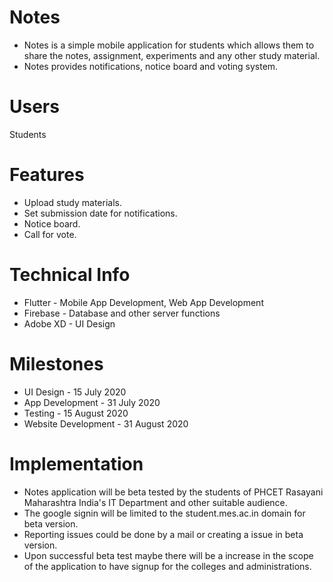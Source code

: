# Notes
* Notes is a simple mobile application for students which allows them to share the notes, assignment, experiments  and any other study material.
* Notes provides notifications, notice board and voting system.  

# Users
Students 

# Features
* Upload study materials.
* Set submission date for notifications.
* Notice board.
* Call for vote.
# Technical Info
* Flutter - Mobile App Development, Web App Development
* Firebase - Database and other server functions
* Adobe XD - UI Design

# Milestones
* UI Design - 15 July 2020
* App Development -  31 July 2020
* Testing - 15 August 2020
* Website Development - 31 August 2020

# Implementation
* Notes application will be beta tested by the students of PHCET Rasayani Maharashtra India's IT Department and other suitable audience.
* The google signin will be limited to the student.mes.ac.in domain for beta version.
* Reporting issues could be done by a mail or creating a issue in beta version. 
* Upon successful beta test maybe there will be a increase in the scope of the application to have signup for the colleges and administrations.


